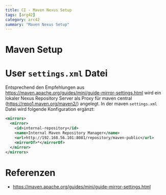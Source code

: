 ```yaml
---
title: CI - Maven Nexus Setup
tags: [arg42]
category: arc42
summary: "Maven Nexus Setup"
---
```


# Maven Setup

# User `settings.xml` Datei

Entsprechend den Empfehlungen aus <https://maven.apache.org/guides/mini/guide-mirror-settings.html> wird ein lokaler Nexus Repository 
Server als Proxy für maven central (<https://repo1.maven.org/maven2/>) angelegt. In der maven `settings.xml` 
Datei wird  folgende Konfiguration ergänzt:  

~~~xml
<mirrors>
  <mirror>
    <id>internal-repository</id>
    <name>Internal Maven Repository Manager</name>
    <url>http://192.168.56.101:8081/repository/maven-public</url>
    <mirrorOf>*</mirrorOf>
  </mirror>
</mirrors>
~~~

# Referenzen

* <https://maven.apache.org/guides/mini/guide-mirror-settings.html>